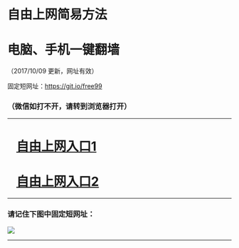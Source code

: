 ﻿# 自由上网简易方法

# 电脑、手机一键翻墙

（2017/10/09 更新，网址有效）

固定短网址：https://git.io/free99

### （微信如打不开，请转到浏览器打开）


***





# &nbsp;&nbsp; <a href="http://ft1361516110.fwq-tz-1001.info/fwqtz01.html?t=10090011050 " target="_blank">自由上网入口1</a>
# &nbsp;&nbsp; <a href="http://ft11220318.fwq-tz-1002.info/fwqtz02.html?t=100900117239 " target="_blank">自由上网入口2</a>
***

### 请记住下图中固定短网址：

<img src="https://s3-us-west-2.amazonaws.com/fwq-1001/yjfq-20170905okok.png" /> 


***

